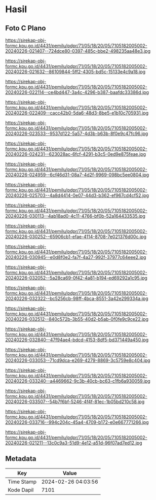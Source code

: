 # Hasil

## Foto C Plano

https://sirekap-obj-formc.kpu.go.id/4431/pemilu/pdpr/71/05/18/20/05/7105182005002-20240226-021407--724dce80-0397-485c-bbe2-498235aa48e3.jpg

https://sirekap-obj-formc.kpu.go.id/4431/pemilu/pdpr/71/05/18/20/05/7105182005002-20240226-021632--86109844-5ff2-4305-bd5c-15133e4c9a18.jpg

https://sirekap-obj-formc.kpu.go.id/4431/pemilu/pdpr/71/05/18/20/05/7105182005002-20240226-022114--ce4bd447-3a4c-4296-b387-baafdc33386d.jpg

https://sirekap-obj-formc.kpu.go.id/4431/pemilu/pdpr/71/05/18/20/05/7105182005002-20240226-022409--cacc42b0-5da6-48d3-8be5-e1b10c705931.jpg

https://sirekap-obj-formc.kpu.go.id/4431/pemilu/pdpr/71/05/18/20/05/7105182005002-20240226-023533--9537d122-5a57-4d3b-b63b-8f0e9c47fc96.jpg

https://sirekap-obj-formc.kpu.go.id/4431/pemilu/pdpr/71/05/18/20/05/7105182005002-20240226-024231--623028ac-6fcf-4291-b3c5-0ed9e875feae.jpg

https://sirekap-obj-formc.kpu.go.id/4431/pemilu/pdpr/71/05/18/20/05/7105182005002-20240226-024959--6cf46d31-08a7-4d2f-9969-098bc5ee0804.jpg

https://sirekap-obj-formc.kpu.go.id/4431/pemilu/pdpr/71/05/18/20/05/7105182005002-20240226-025703--4a8d4414-0e07-44d3-b362-ef967cd4cf52.jpg

https://sirekap-obj-formc.kpu.go.id/4431/pemilu/pdpr/71/05/18/20/05/7105182005002-20240226-030113--4ab18ad0-4c11-4766-bf0b-52a164433535.jpg

https://sirekap-obj-formc.kpu.go.id/4431/pemilu/pdpr/71/05/18/20/05/7105182005002-20240226-030252--65906cb1-efae-4114-8708-7e021376d00c.jpg

https://sirekap-obj-formc.kpu.go.id/4431/pemilu/pdpr/71/05/18/20/05/7105182005002-20240226-030945--e0d8f0e2-fa7f-4a27-992f-37977c64eee2.jpg

https://sirekap-obj-formc.kpu.go.id/4431/pemilu/pdpr/71/05/18/20/05/7105182005002-20240226-032052--5a28ca69-0f42-4a81-b194-ed69292a1c95.jpg

https://sirekap-obj-formc.kpu.go.id/4431/pemilu/pdpr/71/05/18/20/05/7105182005002-20240226-032322--bc5256cb-98ff-4bca-8551-3a42e299334a.jpg

https://sirekap-obj-formc.kpu.go.id/4431/pemilu/pdpr/71/05/18/20/05/7105182005002-20240226-032512--840c572b-3b55-40d2-b5ab-0f0fe9c9ce22.jpg

https://sirekap-obj-formc.kpu.go.id/4431/pemilu/pdpr/71/05/18/20/05/7105182005002-20240226-032840--47f94ae4-bdcd-4153-8df5-bd371449a450.jpg

https://sirekap-obj-formc.kpu.go.id/4431/pemilu/pdpr/71/05/18/20/05/7105182005002-20240226-033053--71cd9dca-e269-4279-8869-3c5759e8c404.jpg

https://sirekap-obj-formc.kpu.go.id/4431/pemilu/pdpr/71/05/18/20/05/7105182005002-20240226-033240--a4469662-9c3b-40cb-bc63-c1fb6a930059.jpg

https://sirekap-obj-formc.kpu.go.id/4431/pemilu/pdpr/71/05/18/20/05/7105182005002-20240226-033507--54b7f6bf-5246-4f4f-81ec-1b05bd210c58.jpg

https://sirekap-obj-formc.kpu.go.id/4431/pemilu/pdpr/71/05/18/20/05/7105182005002-20240226-033716--994c204c-45a4-4709-b172-e0e667771266.jpg

https://sirekap-obj-formc.kpu.go.id/4431/pemilu/pdpr/71/05/18/20/05/7105182005002-20240226-021211--13c0c9a3-51d9-4e12-a51d-96f07ad7ed12.jpg


## Metadata

| Key        | Value               |
| ---------- | ------------------- |
| Time Stamp | 2024-02-26 04:03:56 |
| Kode Dapil | 7101                |



